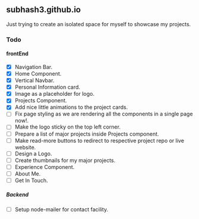 ## subhash3.github.io

Just trying to create an isolated space for myself to showcase my projects.
### Todo
#### frontEnd
- [x] Navigation Bar.
- [x] Home Component.
- [x] Vertical Navbar.
- [x] Personal Information card.
- [x] Image as a placeholder for logo.
- [x] Projects Component.
- [x] Add nice little animations to the project cards.
- [ ] Fix page styling as we are rendering all the components in a single page now!.
- [ ] Make the logo sticky on the top left corner.
- [ ] Prepare a list of major projects inside Projects component.
- [ ] Make read-more buttons to redirect to respective project repo or live website.
- [ ] Design a Logo.
- [ ] Create thumbnails for my major projects.
- [ ] Experience Component.
- [ ] About Me.
- [ ] Get In Touch.

##### Backend
- [ ] Setup node-mailer for contact facility.